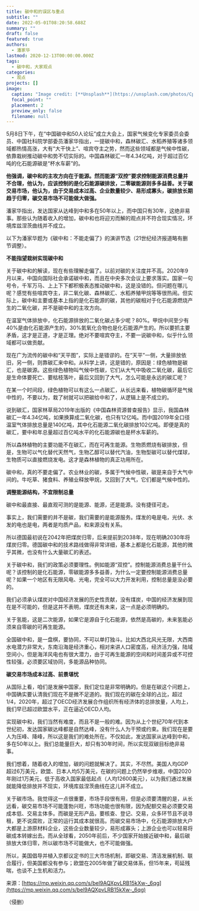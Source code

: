 ```yaml
---
title: 碳中和的误区与重点
subtitle: ""
date: 2022-05-01T08:20:58.688Z
summary: ""
draft: false
featured: true
authors:
  - 潘家华
lastmod: 2020-12-13T00:00:00.000Z
tags:
  - 碳中和，大家观点
categories:
  - 观点
projects: []
image:
  caption: "Image credit: [**Unsplash**](https://unsplash.com/photos/CpkOjOcXdUY)"
  focal_point: ""
  placement: 2
  preview_only: false
  filename: null
---
```

5月8日下午，在“中国碳中和50人论坛”成立大会上，国家气候变化专家委员会委员、中国社科院学部委员潘家华指出，一提碳中和，森林碳汇、水稻养殖等诸多领域都热情高涨，大有“大干快上”、喧宾夺主之势，然而这些领域都是气候中性碳，依靠栽树推动碳中和势不切实际的。中国森林碳汇一年4.34亿吨，对于超过百亿吨的化石能源碳是“杯水车薪”的。

**他强调，碳中和的主攻方向在于能源。然而能源“双控”要求控制能源消费总量并不合理，他认为，应该控制的是化石能源碳排放，二零碳能源则多多益善。关于碳交易市场，他认为，由于交易成本过高、企业数量较少、易形成寡头，碳排放长期趋于归零，碳交易市场不可能做大做强。**

潘家华指出，发达国家从达峰到中和多在50年以上，而中国只有30年，这绝非易事。那些认为随着收入的增加，碳中和也将迎刃而解的观点并不符合现实情况，环境库兹涅茨曲线并不成立。

以下为潘家华题为《碳中和：不能走偏了》的演讲节选（21世纪经济报道略有删节调整）。

**不能指望栽树实现碳中和**

关于碳中和的解读，现在有些理解走偏了。以前对碳的关注度并不高。2020年9月以来，中国向国际社会承诺碳中和，而且在中央多次会议上要求落实。国家一句号令，千军万马、上上下下都积极表态推动碳中和，这是没错的。但问题在哪儿呢？感觉有些喧宾夺主，非二氧化碳、森林碳汇、水稻养殖甲烷等等很热闹。但实际上，碳中和主要或基本上指的是化石能源的碳，其他的碳相对于化石能源燃烧产生的二氧化碳，并不是碳中和的主攻方向。

在温室气体排放中，化石能源排放的二氧化碳占多少呢？80%。甲烷中间至少有40%是由化石能源产生的，30%氮氧化合物也是化石能源产生的。所以要抓主要矛盾，这才是正道，才是正理。绝对不要喧宾夺主，不要一说碳中和，似乎什么领域都可以做贡献。



现在广为流传的碳中和“天平图”，实际上是错谬的。在“天平”一侧，大量排放依旧，另一侧，则靠碳汇来中和。从科学上讲，这是错的，原因是：绿色植物是碳汇，也是碳源。这些绿色植物叫气候中性碳，它们从大气中吸收二氧化碳，最后它是生命体要死亡、要枯枝落叶，最后又回到了大气，怎么可能是永远的碳汇呢？

在某一个时间段，绿色植物可以有这么一点碳汇，从长远来看，植物碳循环是气候中性的，不要以为，栽了树就可以把碳给中和了，从逻辑上是不成立的。



说到碳汇，国家林草局2019年出版的《中国森林资源普查报告》显示，我国森林碳汇一年4.34亿吨，如果换算成二氧化碳，也只有12亿吨。而中国2019年全口径温室气体排放总量是140亿吨，其中化石能源二氧化碳排放102亿吨。即便是真的碳汇，要中和年总量超过百亿吨水平的化石能源碳也是杯水车薪的。

所以森林植物的主要功能不在碳汇，而在可再生能源。生物质燃烧有碳排放，但是，生物可以气化替代天然气，生物乙醇可以替代汽油，生物型碳可以替代煤球，生物质可以直接燃烧发电。这才是森林植物的真正功用所在。

碳中和，真的不要走偏了。农业林业的碳，多属于气候中性碳，碳是来自于大气中间的。牛吃草、猪食料、养殖业释放甲烷，又回到了大气，它们都是气候中性的。

**调整能源结构，不宜限制总量**

碳中和最直接、最直观可测的是能源、能源，还是能源。没有捷径可走。

事实上，我们需要的并不是碳，我们需要的是能源服务。煤发的电是电，光伏、水发的电也是电，两者是均质产品，和来源没有关系。

所以德国最初说在2042年把煤炭归零，后来提前到2038年，现在明确2030年将煤炭归零。德国碳中和的技术路线做得非常详细，基本上都是化石能源，其他的微乎其微，也没有什么大量碳汇的表述。



关于碳中和，我们的政策必须要理性。例如能源“双控”。控制能源消费总量干什么呢？该控制的是化石能源，零碳能源多多益善，为什么一定要控制能源消费总量呢？如果一个地区有无限风电、光电，完全可以大力开发利用，控制总量是没必要的。

我们必须承认煤炭对中国经济发展的历史性贡献，没有煤炭，中国的经济发展到现在是不可能的，但是这并不表明，煤炭还有未来，这一点是必须明确的。

关于氢能，这是二次能源，如果它是源自于化石能源，依然是高碳的，未来氢能必须来自零碳的可再生能源。



全国碳中和，是一盘棋，要协同，不可以单打独斗。比如大西北风光无限，大西南水电潜力非常大，东南沿海是经济重心，相对来讲人口密度高，经济活力强，陆域空间小，但是海洋风电也有很大潜力，由于可再生能源的空间和时间差异或不可控性较强，必须要区域协同，多能源品种协同。



**碳交易市场成本过高、前景堪忧**

从国际上看，咱们是发展中国家，我们定位是非常明确的。但是在碳这个问题上，中国确实要认清我们现在不是微不足道的。我们现在的碳在全球的占比，超过1/4，2020年，超过了OECD经济发展合作组织所有经济体的总排放量，人均上，我们早已超过欧盟水平，正在逼近OECD人均。



实现碳中和，我们当然有难度，而且不是一般的难。因为从上个世纪70年代到本世纪初，发达国家碳达峰都是自然达峰，没有什么人为干预或约束。我们现在是要人为压峰、降峰，所以这是我们的难处所在。不仅如此，发达国家从达峰到中和，多在50年以上。我们总能量巨大，却只有30年时间，所以实现双碳目标绝非易事。



我们想着，随着收入的增加，碳的问题就解决了。其实，不尽然。美国人均GDP超过6万美元，欧盟、日本人均5万美元，在碳的问题上仍然举步维艰，中国2020年刚过1万美元，低于高收入国家最低起点（人均12600美元），以为我们通过发展就能降低排放并不现实，环境库兹涅茨曲线在这儿并不成立。

关于碳市场。我觉得这一点很重要，市场手段很有用，但是必须要清醒的是，从长远看，碳交易市场不可能蓬勃兴旺，市场功能也很有限，因为配额交易必须要交易成本低、交易主体多。而碳是无形产品，要核查、登记、交易，众多环节且不说寻租，更不说腐败，正常的运行其成本就很高。而碳交易市场中，化石能源排放大户大都是上游原材料企业，这些企业数量较少，易形成寡头；上游企业也可以轻易将碳成本转嫁出去。而从全球看，2050年前后，不少国家开始接近碳中和，最后碳排放大体归零，所以碳市场不可能做大，也不可能做强。

所以，美国倡导并植入京都议定书的三大市场机制，即碳交易、清洁发展机制、联合履行，但美国都没有参与；欧盟在2005年做了碳交易体系，但15年来，苟延残喘，也谈不上生机和活力。

来源：[https://mp.weixin.qq.com/s/bel9AQXpvLRB15kXw-_6qg](https://mp.weixin.qq.com/s/bel9AQXpvLRB15kXw-_6qg)

（侵删）